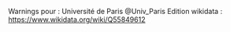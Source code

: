 Warnings pour : Université de Paris @Univ_Paris
Edition wikidata : https://www.wikidata.org/wiki/Q55849612 

